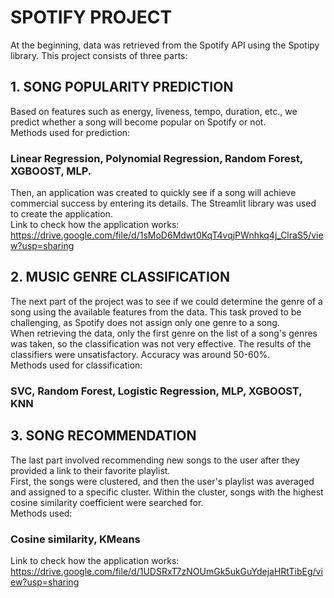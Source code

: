 # SPOTIFY PROJECT
At the beginning, data was retrieved from the Spotify API using the Spotipy library.
This project consists of three parts:

## 1. SONG POPULARITY PREDICTION
Based on features such as energy, liveness, tempo, duration, etc., we predict whether a song will become popular on Spotify or not.  
Methods used for prediction:
### Linear Regression, Polynomial Regression, Random Forest, XGBOOST, MLP.
Then, an application was created to quickly see if a song will achieve commercial success by entering its details. The Streamlit library was used to create the application.  
Link to check how the application works:  https://drive.google.com/file/d/1sMoD6Mdwt0KqT4vqjPWnhkq4j_ClraS5/view?usp=sharing  
## 2. MUSIC GENRE CLASSIFICATION
The next part of the project was to see if we could determine the genre of a song using the available features from the data. This task proved to be challenging, as Spotify does not assign only one genre to a song.  
When retrieving the data, only the first genre on the list of a song's genres was taken, so the classification was not very effective. The results of the classifiers were unsatisfactory. Accuracy was around 50-60%.  
Methods used for classification:  
### SVC, Random Forest, Logistic Regression, MLP, XGBOOST, KNN
## 3. SONG RECOMMENDATION
The last part involved recommending new songs to the user after they provided a link to their favorite playlist.  
First, the songs were clustered, and then the user's playlist was averaged and assigned to a specific cluster. Within the cluster, songs with the highest cosine similarity coefficient were searched for.  
Methods used:  
### Cosine similarity, KMeans  
Link to check how the application works: https://drive.google.com/file/d/1UDSRxT7zNOUmGk5ukGuYdejaHRtTibEg/view?usp=sharing

